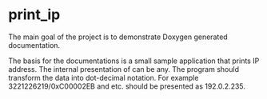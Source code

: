 # print_ip

The main goal of the project is to demonstrate Doxygen generated documentation.

The basis for the documentations is a small sample application that prints IP address. The internal presentation of can be any. The program should transform the data into dot-decimal notation.  For example 3221226219/0xC00002EB and etc. should be presented as 192.0.2.235.

